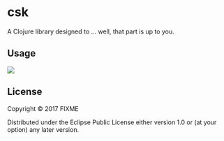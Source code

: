 # csk

A Clojure library designed to ... well, that part is up to you.

## Usage

![](https://clojars.org/coders-at-work/csk/latest-version.svg)

## License

Copyright © 2017 FIXME

Distributed under the Eclipse Public License either version 1.0 or (at
your option) any later version.
